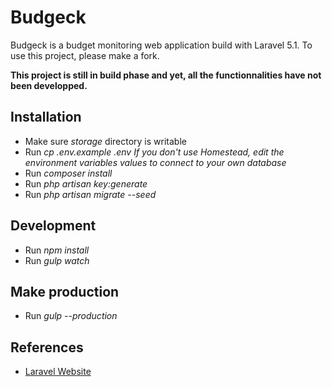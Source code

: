 # Budgeck 

Budgeck is a budget monitoring web application build with Laravel 5.1. To use this project, please make a fork.

**This project is still in build phase and yet, all the functionnalities have not been developped.**

## Installation

- Make sure *storage* directory is writable
- Run *cp .env.example .env*
  _If you don't use Homestead, edit the environment variables values to connect to your own database_
- Run *composer install*
- Run *php artisan key:generate*
- Run *php artisan migrate --seed*

## Development

- Run *npm install*
- Run *gulp watch*

## Make production


- Run *gulp --production*

## References

- [Laravel Website](http://laravel.com/)

